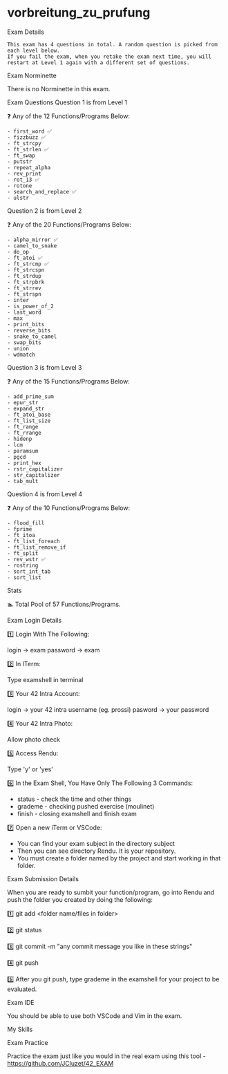 # vorbreitung_zu_prufung

Exam Details

    This exam has 4 questions in total. A random question is picked from each level below.
    If you fail the exam, when you retake the exam next time, you will restart at Level 1 again with a different set of questions.


Exam Norminette

There is no Norminette in this exam.

Exam Questions
Question 1 is from Level 1

❓ Any of the 12 Functions/Programs Below:

    - first_word ✅
    - fizzbuzz ✅
    - ft_strcpy
    - ft_strlen ✅
    - ft_swap
    - putstr
    - repeat_alpha
    - rev_print
    - rot_13 ✅
    - rotone
    - search_and_replace ✅
    - ulstr

Question 2 is from Level 2

❓ Any of the 20 Functions/Programs Below:

    - alpha_mirror ✅
    - camel_to_snake
    - do_op
    - ft_atoi ✅
    - ft_strcmp ✅
    - ft_strcspn
    - ft_strdup
    - ft_strpbrk
    - ft_strrev
    - ft_strspn
    - inter
    - is_power_of_2
    - last_word
    - max
    - print_bits
    - reverse_bits
    - snake_to_camel
    - swap_bits
    - union
    - wdmatch 

Question 3 is from Level 3

❓ Any of the 15 Functions/Programs Below:

    - add_prime_sum
    - epur_str
    - expand_str
    - ft_atoi_base
    - ft_list_size
    - ft_range
    - ft_rrange
    - hidenp
    - lcm
    - paramsum
    - pgcd
    - print_hex
    - rstr_capitalizer
    - str_capitalizer
    - tab_mult 

Question 4 is from Level 4

❓ Any of the 10 Functions/Programs Below:

    - flood_fill
    - fprime
    - ft_itoa
    - ft_list_foreach
    - ft_list_remove_if
    - ft_split
    - rev_wstr ✅
    - rostring
    - sort_int_tab
    - sort_list

Stats

🏊 Total Pool of 57 Functions/Programs.

Exam Login Details

1️⃣ Login With The Following:

login -> exam
password -> exam

2️⃣ In ITerm:

Type examshell in terminal

3️⃣ Your 42 Intra Account:

login -> your 42 intra username (eg. prossi)
pasword -> your password

4️⃣ Your 42 Intra Photo:

Allow photo check

5️⃣ Access Rendu:

Type 'y' or 'yes'

6️⃣ In the Exam Shell, You Have Only The Following 3 Commands:

- status - check the time and other things
- grademe - checking pushed exercise (moulinet)
- finish - closing examshell and finish exam

7️⃣ Open a new iTerm or VSCode:

- You can find your exam subject in the directory subject
- Then you can see directory Rendu. It is your repository.
- You must create a folder named by the project and start working in that folder.

Exam Submission Details

When you are ready to sumbit your function/program, go into Rendu and push the folder you created by doing the following:

1️⃣ git add <folder name/files in folder>

2️⃣ git status

3️⃣ git commit -m "any commit message you like in these strings"

4️⃣ git push

5️⃣ After you git push, type grademe in the examshell for your project to be evaluated.

Exam IDE

You should be able to use both VSCode and Vim in the exam.

My Skills

Exam Practice

Practice the exam just like you would in the real exam using this tool - https://github.com/JCluzet/42_EXAM
